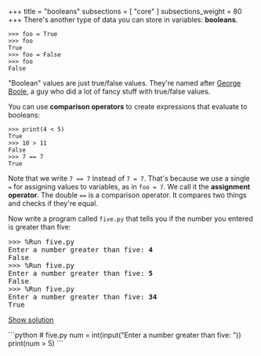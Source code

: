 +++
title = "booleans"
subsections = [ "core" ]
subsections_weight = 80
+++
There's another type of data you can store in variables: **booleans**.

	>>> foo = True
	>>> foo
	True
	>>> foo = False
	>>> foo
	False

"Boolean" values are just true/false values. They're named after
[George Boole](https://en.wikipedia.org/wiki/George_Boole), a guy who
did a lot of fancy stuff with true/false values.

You can use **comparison operators** to create expressions that
evaluate to booleans:

	>>> print(4 < 5)
	True
	>>> 10 > 11
	False
	>>> 7 == 7
	True

Note that we write `7 == 7` instead of `7 = 7`. That's because we use
a single `=` for assigning values to variables, as in `foo = 7`. We
call it the **assignment operator**. The
double `==` is a comparison operator. It compares two things and
checks if they're equal.

Now write a program called `five.py` that tells you if the number you
entered is greater than five:

<pre>
>>> %Run five.py
Enter a number greater than five: <b>4</b>
False
>>> %Run five.py
Enter a number greater than five: <b>5</b>
False
>>> %Run five.py
Enter a number greater than five: <b>34</b>
True
</pre>

<a href="#demo" class="btn btn-info" data-toggle="collapse">Show solution</a>
<div id="demo" class="collapse">
```python
# five.py
num = int(input("Enter a number greater than five: "))
print(num > 5)
```
</div>
